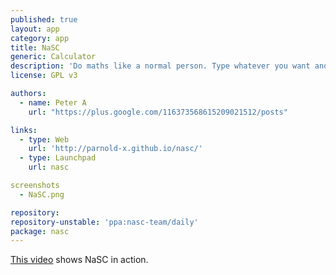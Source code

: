 ```yaml
---
published: true
layout: app
category: app
title: NaSC
generic: Calculator
description: 'Do maths like a normal person. Type whatever you want and the app smartly figures it out. You can even plug those answers into future equations and if that answer changes, so do the equations.'
license: GPL v3

authors: 
  - name: Peter A
    url: "https://plus.google.com/116373568615209021512/posts"

links:
  - type: Web
    url: 'http://parnold-x.github.io/nasc/'
  - type: Launchpad
    url: nasc

screenshots
  - NaSC.png

repository:
repository-unstable: 'ppa:nasc-team/daily'
package: nasc
---
```


[This video](https://dl.dropboxusercontent.com/u/28321853/screencast1411074345.webm) shows NaSC in action.